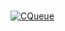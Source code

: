 #

[![CQueue](https://github.com/Chike777/CI-starter/actions/workflows/cqueue.yml/badge.svg?event=push)](https://github.com/Chike777/CI-starter/actions/workflows/cqueue.yml)
